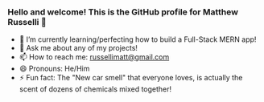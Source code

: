 ### Hello and welcome! This is the GitHub profile for Matthew Russelli 👋

- 🌱 I’m currently learning/perfecting how to build a Full-Stack MERN app!
- 💬 Ask me about any of my projects!
- 📫 How to reach me: russellimatt@gmail.com
- 😄 Pronouns: He/Him
- ⚡ Fun fact: The "New car smell" that everyone loves, is actually the scent of dozens of chemicals mixed together!
